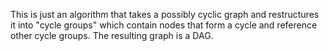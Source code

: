 This is just an algorithm that takes a possibly cyclic graph and restructures it into "cycle groups" which contain nodes that form a cycle and reference other cycle groups. The resulting graph is a DAG.
